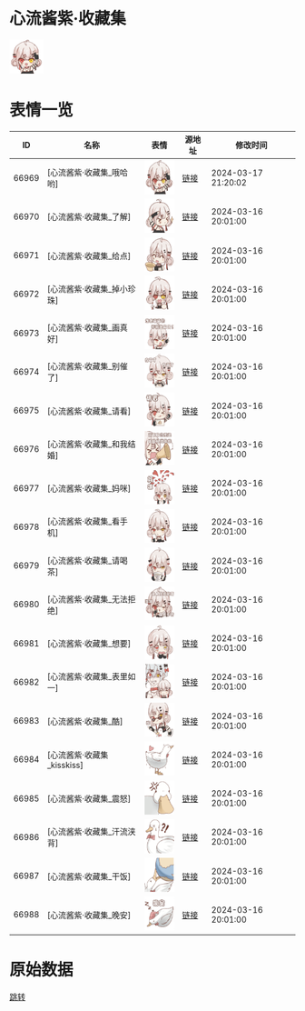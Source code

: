 # 心流酱紫·收藏集

<img src="./cover.png" height="60" alt="cover" />

# 表情一览

|ID|名称|表情|源地址|修改时间|
|----|----|----|----|----|
|66969|[心流酱紫·收藏集_哦哈哟]|<img src="./pic/066969_%5B心流酱紫·收藏集_哦哈哟%5D.png" height="60" alt="哦哈哟"/>|[链接](https://i0.hdslb.com/bfs/garb/4b307b6cf5c4e39835ac5581563fe1cc98f76991.png)|2024-03-17 21:20:02|
|66970|[心流酱紫·收藏集_了解]|<img src="./pic/066970_%5B心流酱紫·收藏集_了解%5D.png" height="60" alt="了解"/>|[链接](https://i0.hdslb.com/bfs/garb/e311f92b0310a43453b5cfb9dc6a8ed912951b74.png)|2024-03-16 20:01:00|
|66971|[心流酱紫·收藏集_给点]|<img src="./pic/066971_%5B心流酱紫·收藏集_给点%5D.png" height="60" alt="给点"/>|[链接](https://i0.hdslb.com/bfs/garb/cc0b3bea64a7f4f464b373b48fb3b216be8a9a42.png)|2024-03-16 20:01:00|
|66972|[心流酱紫·收藏集_掉小珍珠]|<img src="./pic/066972_%5B心流酱紫·收藏集_掉小珍珠%5D.png" height="60" alt="掉小珍珠"/>|[链接](https://i0.hdslb.com/bfs/garb/8ee3ac97fa35b5d936f5115d9244f3f0c6d2146e.png)|2024-03-16 20:01:00|
|66973|[心流酱紫·收藏集_画真好]|<img src="./pic/066973_%5B心流酱紫·收藏集_画真好%5D.png" height="60" alt="画真好"/>|[链接](https://i0.hdslb.com/bfs/garb/9c9f8df91e4686e73163859bb99c5d1bb64072e4.png)|2024-03-16 20:01:00|
|66974|[心流酱紫·收藏集_别催了]|<img src="./pic/066974_%5B心流酱紫·收藏集_别催了%5D.png" height="60" alt="别催了"/>|[链接](https://i0.hdslb.com/bfs/garb/d0404bd7a85b0eed171aa3e10fa166061c5b6826.png)|2024-03-16 20:01:00|
|66975|[心流酱紫·收藏集_请看]|<img src="./pic/066975_%5B心流酱紫·收藏集_请看%5D.png" height="60" alt="请看"/>|[链接](https://i0.hdslb.com/bfs/garb/8052c0cd01cbe0c193cd368821818b867e16770b.png)|2024-03-16 20:01:00|
|66976|[心流酱紫·收藏集_和我结婚]|<img src="./pic/066976_%5B心流酱紫·收藏集_和我结婚%5D.png" height="60" alt="和我结婚"/>|[链接](https://i0.hdslb.com/bfs/garb/751a4f73ba9e489081d210337b0639f5f1843211.png)|2024-03-16 20:01:00|
|66977|[心流酱紫·收藏集_妈咪]|<img src="./pic/066977_%5B心流酱紫·收藏集_妈咪%5D.png" height="60" alt="妈咪"/>|[链接](https://i0.hdslb.com/bfs/garb/79807d22acf31c7a1bf4d72b13bd9d105372609c.png)|2024-03-16 20:01:00|
|66978|[心流酱紫·收藏集_看手机]|<img src="./pic/066978_%5B心流酱紫·收藏集_看手机%5D.png" height="60" alt="看手机"/>|[链接](https://i0.hdslb.com/bfs/garb/0bfcc91e0eb8ba129d77f0c1ae9efc3ba2c6b170.png)|2024-03-16 20:01:00|
|66979|[心流酱紫·收藏集_请喝茶]|<img src="./pic/066979_%5B心流酱紫·收藏集_请喝茶%5D.png" height="60" alt="请喝茶"/>|[链接](https://i0.hdslb.com/bfs/garb/0760bd271147add4e5e5e541640d7c17f005fd9a.png)|2024-03-16 20:01:00|
|66980|[心流酱紫·收藏集_无法拒绝]|<img src="./pic/066980_%5B心流酱紫·收藏集_无法拒绝%5D.png" height="60" alt="无法拒绝"/>|[链接](https://i0.hdslb.com/bfs/garb/56b3c539d89af3199ba4a7c09a97c85e9227e6c5.png)|2024-03-16 20:01:00|
|66981|[心流酱紫·收藏集_想要]|<img src="./pic/066981_%5B心流酱紫·收藏集_想要%5D.png" height="60" alt="想要"/>|[链接](https://i0.hdslb.com/bfs/garb/48421b207c539d899403f525a133bb02861dd3ad.png)|2024-03-16 20:01:00|
|66982|[心流酱紫·收藏集_表里如一]|<img src="./pic/066982_%5B心流酱紫·收藏集_表里如一%5D.png" height="60" alt="表里如一"/>|[链接](https://i0.hdslb.com/bfs/garb/f8ca2643b97d3325d6d0241efff926bb2a445f01.png)|2024-03-16 20:01:00|
|66983|[心流酱紫·收藏集_酷]|<img src="./pic/066983_%5B心流酱紫·收藏集_酷%5D.png" height="60" alt="酷"/>|[链接](https://i0.hdslb.com/bfs/garb/c6ba3d691743c02d99c69617c586e6c3465b03cd.png)|2024-03-16 20:01:00|
|66984|[心流酱紫·收藏集_kisskiss]|<img src="./pic/066984_%5B心流酱紫·收藏集_kisskiss%5D.png" height="60" alt="kisskiss"/>|[链接](https://i0.hdslb.com/bfs/garb/bc517f68d01e52f1974596e0f59eeafdaa5074aa.png)|2024-03-16 20:01:00|
|66985|[心流酱紫·收藏集_震怒]|<img src="./pic/066985_%5B心流酱紫·收藏集_震怒%5D.png" height="60" alt="震怒"/>|[链接](https://i0.hdslb.com/bfs/garb/149bf4cea09c0a81a78e4344a6471a947e3b19cc.png)|2024-03-16 20:01:00|
|66986|[心流酱紫·收藏集_汗流浃背]|<img src="./pic/066986_%5B心流酱紫·收藏集_汗流浃背%5D.png" height="60" alt="汗流浃背"/>|[链接](https://i0.hdslb.com/bfs/garb/7f8ed02adf2a6949827d3b8afc29ccc0c0f172c6.png)|2024-03-16 20:01:00|
|66987|[心流酱紫·收藏集_干饭]|<img src="./pic/066987_%5B心流酱紫·收藏集_干饭%5D.png" height="60" alt="干饭"/>|[链接](https://i0.hdslb.com/bfs/garb/577d9af6c9495e3d2879675b18de11a3e28a92b5.png)|2024-03-16 20:01:00|
|66988|[心流酱紫·收藏集_晚安]|<img src="./pic/066988_%5B心流酱紫·收藏集_晚安%5D.png" height="60" alt="晚安"/>|[链接](https://i0.hdslb.com/bfs/garb/97535d715784c19143b25af77d95538bcf0eac01.png)|2024-03-16 20:01:00|

# 原始数据

[跳转](./raw.json)


